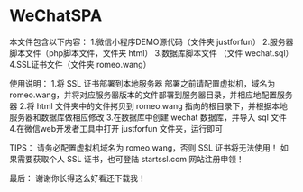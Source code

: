# WeChatSPA

本文件包含以下内容：
1.微信小程序DEMO源代码（文件夹 justforfun）
2.服务器脚本文件（php脚本文件，文件夹 html）
3.数据库脚本文件 （文件 wechat.sql）
4.SSL证书文件（文件夹 romeo.wang）

使用说明：
1.将 SSL 证书部署到本地服务器
	部署之前请配置虚拟机，域名为 romeo.wang，并将对应服务器版本的文件部署到服务器目录，并相应地配置服务器
2.将 html 文件夹中的文件拷贝到 romeo.wang 指向的根目录下，并根据本地服务器和数据库做相应修改
3.在数据库中创建 wechat 数据库，并导入 sql 文件
4.在微信web开发者工具中打开 justforfun 文件夹，运行即可

TIPS：
请务必配置虚拟机域名为 romeo.wang，否则 SSL 证书将无法使用！
如果需要获取个人 SSL 证书，也可登陆 startssl.com 网站注册申领！

最后：
谢谢你长得这么好看还下载我！
